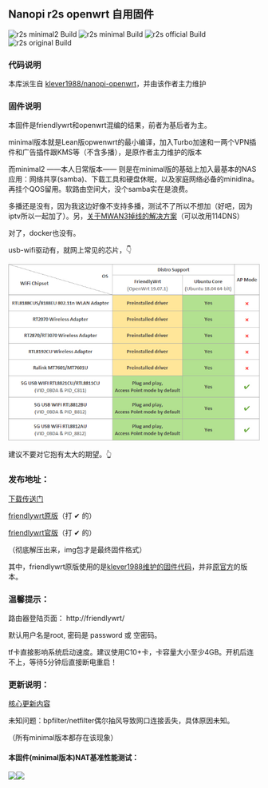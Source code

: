 ## Nanopi r2s openwrt 自用固件

![r2s minimal2 Build](https://github.com/kongfl888/nanopi-openwrt/workflows/r2s%20Lean%E7%89%88openwrt%20minimal2/badge.svg)  ![r2s minimal Build](https://github.com/kongfl888/nanopi-openwrt/workflows/r2s%20Lean%E7%89%88openwrt%20minimal/badge.svg) ![r2s official Build](https://github.com/kongfl888/nanopi-openwrt/workflows/r2s%20%E5%AE%98%E7%89%88friendlywrt/badge.svg) ![r2s original Build](https://github.com/kongfl888/nanopi-openwrt/workflows/r2s%20original%20Build%20%E5%8E%9F%E7%89%88friendlywrt/badge.svg)

### 代码说明

本库派生自 [klever1988/nanopi-openwrt](https://github.com/klever1988/nanopi-openwrt)，并由该作者主力维护

### 固件说明

本固件是friendlywrt和openwrt混编的结果，前者为基后者为主。

minimal版本就是Lean版opwenwrt的最小编译，加入Turbo加速和一两个VPN插件和广告插件跟KMS等（不含多播），是原作者主力维护的版本

而minimal2 ——本人日常版本—— 则是在minimal版的基础上加入最基本的NAS应用：网络共享(samba)、下载工具和硬盘休眠，以及家庭网络必备的minidlna。再挂个QOS留用。软路由空间大，没个samba实在是浪费。

多播还是没有，因为我这边好像不支持多播，测试不了所以不想加（好吧，因为iptv所以一起加了）。另，[关于MWAN3掉线的解决方案](https://koolshare.cn/thread-150601-1-1.html)（可以改用114DNS）

对了，docker也没有。

usb-wifi驱动有，就网上常见的芯片，👇

![支持列表](./assets/R2swrt-usbwifi-08.jpg)

建议不要对它抱有太大的期望。👆

### 发布地址：

[下载传送门](https://github.com/kongfl888/nanopi-openwrt/releases)

[friendlywrt原版](https://github.com/kongfl888/nanopi-openwrt/actions?query=workflow%3A%22r2s+original+Build+%E5%8E%9F%E7%89%88friendlywrt%22)（打 ✔ 的）

[friendlywrt官版](https://github.com/kongfl888/nanopi-openwrt/actions?query=workflow%3A%22r2s%20%E5%AE%98%E7%89%88friendlywrt%22)（打 ✔ 的）

（彻底解压出来，img包才是最终固件格式）

其中，friendlywrt原版使用的是[klever1988维护的固件代码](https://github.com/klever1988/friendlywrt)，并非[原官方](https://github.com/friendlyarm/friendlywrt)的版本。

### 温馨提示：

路由器登陆页面： http://friendlywrt/

默认用户名是root, 密码是 password 或 空密码。

tf卡直接影响系统启动速度。建议使用C10+卡，卡容量大小至少4GB。开机后连不上，等待5分钟后直接断电重启！

### 更新说明：

[核心更新内容](https://github.com/klever1988/nanopi-openwrt/blob/master/CHANGELOG.md)

未知问题：bpfilter/netfilter偶尔抽风导致网口连接丢失，具体原因未知。

（所有minimal版本都存在该现象）

#### 本固件(minimal版本)NAT基准性能测试：

<img src="https://github.com/klever1988/nanopi-openwrt/raw/master/assets/NAT.jpg" width="600" /><img src="https://raw.githubusercontent.com/klever1988/nanopi-openwrt/master/assets/Acc.jpg" width="250" />
